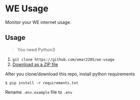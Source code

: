 # WE Usage

Monitor your WE internet usage.

## Usage

> You need Python3

1. `git clone https://github.com/omar2205/we-usage`
2. [Download as a ZIP file](https://github.com/omar2205/we-usage/archive/refs/heads/master.zip "Download as a ZIP file")


After you clone/download this repo, install python requirements

`$ pip install -r requirements.txt`


Rename `.env.example` file to `.env`
